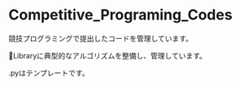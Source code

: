# Competitive_Programing_Codes
競技プログラミングで提出したコードを管理しています。

📁Libraryに典型的なアルゴリズムを整備し、管理しています。

.pyはテンプレートです。
